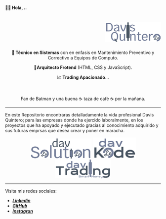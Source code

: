 **👋🏾 Hola, ..**

<div align="right">

# <img width="180" height="auto"  src="img/logo/DavisQuintero.svg" alt="" class="dav-circle">

</div>

<div align="center">
  <p>
    <b>💾 Técnico en Sistemas</b> con en enfasis en Mantenimiento Preventivo y Correctivo a Equipos de Computo.
  </p>
  <p>
    <b>🚀Arquitecto Frotend</b> (HTML, CSS y JavaScript).
  </p>
  <p>
    <b>📈 Trading Apacionado</b>...
  </p>
</div>

<br>

<p align="center">Fan de Batman y una buena ☕ taza de café ☕ por la mañana.</p>

---

En este Repositorio encontraras detalladamente la vida profesional Davis Quintero; para las empresas donde ha ejercido laboralmente, en los proyectos que ha apoyado y ejecutado gracias al conocimiento adquirido y sus futuras emprsas que desea crear y poner en maracha.

<div align="center">
  <img width="200" height="auto" src="img/logo/davSolution.svg" alt="">
  <img width="140" height="auto" src="img/logo/davCode.svg" alt="">
  <img width="180" height="auto" src="img/logo/davTrading.svg" alt="">
</div>

---

Visita mis redes sociales:

- <a href="https://www.linkedin.com/in/davisquintero/" target="_blank" class="dav-hover-scale  social-icon"> _**Linkedin**_ </a>
- <a href="https://github.com/davkintero" target="_blank" class="dav-hover-scale  social-icon"> _**GitHub**_ </a>
- <a href="https://www.instagram.com/davkintero1/" class="dav-hover-scale  social-icon"> _**Instagran**_ </a>
